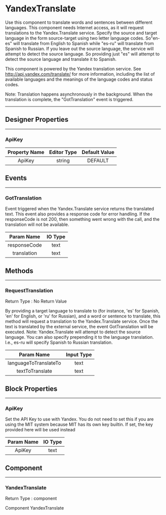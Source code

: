 <!--
  Copyright © 2013-2021 AIIE-ADL, All rights reserved
  Released under the Apache License, Version 2.0
  http://www.apache.org/licenses/LICENSE-2.0
-->

# YandexTranslate

Use this component to translate words and sentences between different languages. This component needs Internet access, as it will request translations to the Yandex.Translate service. Specify the source and target language in the form source-target using two letter language codes. So"en-es" will translate from English to Spanish while "es-ru" will translate from Spanish to Russian. If you leave out the source language, the service will attempt to detect the source language. So providing just "es" will attempt to detect the source language and translate it to Spanish.

This component is powered by the Yandex translation service. See http://api.yandex.com/translate/ for more information, including the list of available languages and the meanings of the language codes and status codes.

Note: Translation happens asynchronously in the background. When the translation is complete, the "GotTranslation" event is triggered.

---

## Designer Properties

---

### ApiKey

| Property Name | Editor Type | Default Value |
| :-----------: | :---------: | :-----------: |
|     ApiKey    |    string   |    DEFAULT    |

## Events

---

### GotTranslation

<div block-type = "component_event" component-selector = "YandexTranslate" event-selector = "GotTranslation" id = "yandextranslate-gottranslation"></div>

Event triggered when the Yandex.Translate service returns the translated text. This event also provides a response code for error handling. If the responseCode is not 200, then something went wrong with the call, and the translation will not be available.

|  Param Name  | IO Type |
| :----------: | :-----: |
| responseCode |   text  |
|  translation |   text  |

## Methods

---

### RequestTranslation

<div block-type = "component_method" component-selector = "YandexTranslate" method-selector = "RequestTranslation" id = "yandextranslate-requesttranslation"></div>

Return Type : No Return Value

By providing a target language to translate to (for instance, 'es' for Spanish, 'en' for English, or 'ru' for Russian), and a word or sentence to translate, this method will request a translation to the Yandex.Translate service. Once the text is translated by the external service, the event GotTranslation will be executed. Note: Yandex.Translate will attempt to detect the source language. You can also specify prepending it to the language translation. I.e., es-ru will specify Spanish to Russian translation.

|       Param Name      | Input Type |
| :-------------------: | :--------: |
| languageToTranslateTo |    text    |
|    textToTranslate    |    text    |

## Block Properties

---

### ApiKey

<div block-type = "component_set_get" component-selector = "YandexTranslate" property-selector = "ApiKey" property-type = "set" id = "set-yandextranslate-apikey"></div>

Set the API Key to use with Yandex. You do not need to set this if you are using the MIT system because MIT has its own key builtin. If set, the key provided here will be used instead

| Param Name | IO Type |
| :--------: | :-----: |
|   ApiKey   |   text  |

## Component

---

### YandexTranslate

<div block-type = "component_component_block" component-selector = "YandexTranslate" id = "component-yandextranslate"></div>

Return Type : component

Component YandexTranslate

